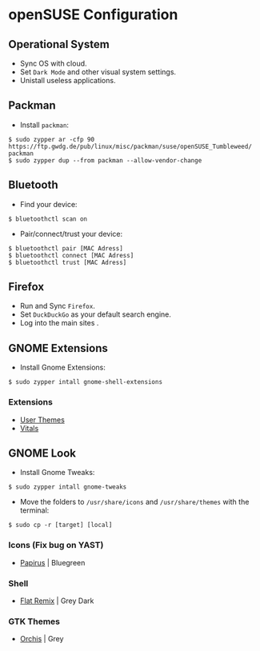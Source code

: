 # openSUSE Configuration

## Operational System
- Sync OS with cloud.
- Set `Dark Mode` and other visual system settings.
- Unistall useless applications.

## Packman
- Install `packman`:

```
$ sudo zypper ar -cfp 90 https://ftp.gwdg.de/pub/linux/misc/packman/suse/openSUSE_Tumbleweed/ packman
$ sudo zypper dup --from packman --allow-vendor-change
```

## Bluetooth
- Find your device:
```
$ bluetoothctl scan on
```
- Pair/connect/trust your device:
```
$ bluetoothctl pair [MAC Adress]
$ bluetoothctl connect [MAC Adress]
$ bluetoothctl trust [MAC Adress]
```

## Firefox
- Run and Sync `Firefox`.
- Set `DuckDuckGo` as your default search engine.
- Log into the main sites .

## GNOME Extensions
- Install Gnome Extensions:
```
$ sudo zypper intall gnome-shell-extensions
```

### Extensions
- [User Themes](https://extensions.gnome.org/extension/19/user-themes/)
- [Vitals](https://extensions.gnome.org/extension/1460/vitals/)

## GNOME Look
- Install Gnome Tweaks:
```
$ sudo zypper intall gnome-tweaks
```

- Move the folders to `/usr/share/icons` and `/usr/share/themes` with the terminal:
```
$ sudo cp -r [target] [local]
```

### Icons (Fix bug on YAST)
- [Papirus](https://www.gnome-look.org/p/1166289) | Bluegreen
### Shell
- [Flat Remix](https://www.gnome-look.org/p/1013030) | Grey Dark
### GTK Themes
- [Orchis](https://www.gnome-look.org/p/1357889) | Grey
